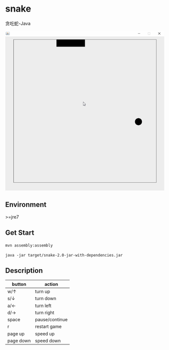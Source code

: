 # snake
贪吃蛇-Java

![](src/main/resources/贪吃蛇2.0.gif)

## Environment

\>=jre7

## Get Start
`mvn assembly:assembly`

`java -jar target/snake-2.0-jar-with-dependencies.jar`



##  Description

| button    | action         |
| --------- | -------------- |
| w/↑       | turn up        |
| s/↓       | turn down      |
| a/←       | turn left     |
| d/→       | turn right     |
| space     | pause/continue |
| r         | restart game   |
| page up   | speed up       |
| page down | speed down     |

